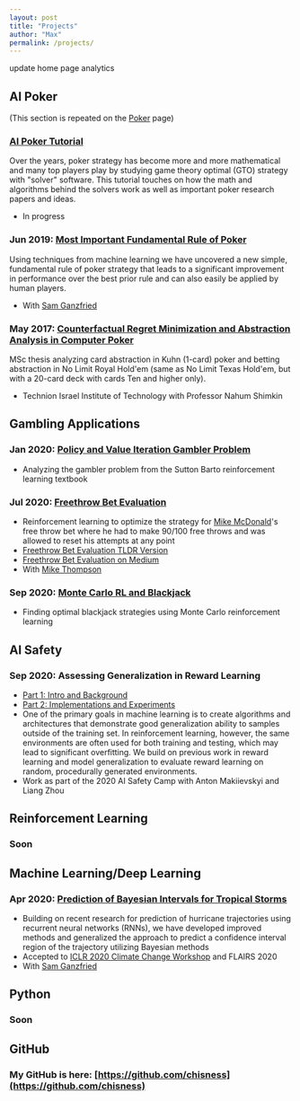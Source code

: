 ```yaml
---
layout: post
title: "Projects"
author: "Max"
permalink: /projects/
---
```

update home page
analytics

## AI Poker
(This section is repeated on the [Poker](https://chisness.github.io/poker/) page)

### [AI Poker Tutorial](https://www.aipokertutorial.com)
Over the years, poker strategy has become more and more mathematical and many top players play by studying game theory optimal (GTO) strategy with "solver" software. This tutorial touches on how the math and algorithms behind the solvers work as well as important poker research papers and ideas. 
- In progress

### Jun 2019: [Most Important Fundamental Rule of Poker](https://arxiv.org/abs/1906.09895)
Using techniques from machine learning we have uncovered a new simple, fundamental rule of poker strategy that leads to a significant improvement in performance over the best prior rule and can also easily be applied by human players.
- With [Sam Ganzfried](http://www.ganzfriedresearch.com/)

### May 2017: [Counterfactual Regret Minimization and Abstraction Analysis in Computer Poker](https://www.dropbox.com/s/jcgszjng6u5gj0b/MaxChiswickCFRThesis.pdf?dl=0)
MSc thesis analyzing card abstraction in Kuhn (1-card) poker and betting abstraction in No Limit Royal Hold'em (same as No Limit Texas Hold'em, but with a 20-card deck with cards Ten and higher only).
- Technion Israel Institute of Technology with Professor Nahum Shimkin

## Gambling Applications
### Jan 2020: [Policy and Value Iteration Gambler Problem](https://chisness.github.io/2020-01-14/policy-and-value-iteration-gambler-problem)
- Analyzing the gambler problem from the Sutton Barto reinforcement learning textbook

### Jul 2020: [Freethrow Bet Evaluation](https://chisness.github.io/2020-07-10/freethrow-bet-evaluation)
- Reinforcement learning to optimize the strategy for [Mike McDonald](https://twitter.com/MikeMcDonald89)'s free throw bet where he had to make 90/100 free throws and was allowed to reset his attempts at any point
- [Freethrow Bet Evaluation TLDR Version](https://chisness.github.io/2020-08-20/freethrow-bet-tldr)
- [Freethrow Bet Evaluation on Medium](https://towardsdatascience.com/apply-reinforcement-learning-to-win-a-free-throw-bet-f555b8adc0de)
- With [Mike Thompson](https://www.linkedin.com/in/mike-thompson-78655b13/)

### Sep 2020: [Monte Carlo RL and Blackjack](https://chisness.github.io/2020-01-21/monte-carlo-rl-and-blackjack)
- Finding optimal blackjack strategies using Monte Carlo reinforcement learning

## AI Safety
### Sep 2020: Assessing Generalization in Reward Learning
- [Part 1: Intro and Background](https://medium.com/@chisness/assessing-generalization-in-reward-learning-intro-and-background-da6c99d9e48)
- [Part 2: Implementations and Experiments](https://towardsdatascience.com/assessing-generalization-in-reward-learning-implementations-and-experiments-de02e1d08c0e)
- One of the primary goals in machine learning is to create algorithms and architectures that demonstrate good generalization ability to samples outside of the training set. In reinforcement learning, however, the same environments are often used for both training and testing, which may lead to significant overfitting. We build on previous work in reward learning and model generalization to evaluate reward learning on random, procedurally generated environments. 
- Work as part of the 2020 AI Safety Camp with Anton Makiievskyi and Liang Zhou

## Reinforcement Learning
### Soon

## Machine Learning/Deep Learning
### Apr 2020: [Prediction of Bayesian Intervals for Tropical Storms](https://arxiv.org/abs/2003.05024)
- Building on recent research for prediction of hurricane trajectories using recurrent neural networks (RNNs), we have developed improved methods and generalized the approach to predict a confidence interval region of the trajectory utilizing Bayesian methods
- Accepted to [ICLR 2020 Climate Change Workshop](https://www.climatechange.ai/papers/iclr2020/14.html) and FLAIRS 2020 
- With [Sam Ganzfried](http://www.ganzfriedresearch.com/)

## Python
### Soon

## GitHub
### My GitHub is here: [https://github.com/chisness](https://github.com/chisness)
